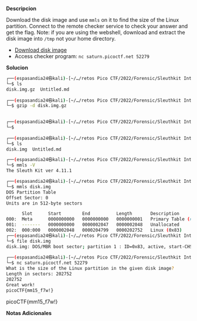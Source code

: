 **Descripcion**

Download the disk image and use `mmls` on it to find the size of the Linux partition. Connect to the remote checker service to check your answer and get the flag. Note: if you are using the webshell, download and extract the disk image into `/tmp` not your home directory.

-   [Download disk image](https://artifacts.picoctf.net/c/114/disk.img.gz)
-   Access checker program: `nc saturn.picoctf.net 52279`

**Solucion**
```bash
┌──(espasandia24㉿kali)-[~/…/retos Pico CTF/2022/Forensic/Sleuthkit Intr]
└─$ ls    
disk.img.gz  Untitled.md
                                                                                
┌──(espasandia24㉿kali)-[~/…/retos Pico CTF/2022/Forensic/Sleuthkit Intr]
└─$ gzip -d disk.img.gz   

                                                                                
┌──(espasandia24㉿kali)-[~/…/retos Pico CTF/2022/Forensic/Sleuthkit Intr]
└─$ 
                                                                                
┌──(espasandia24㉿kali)-[~/…/retos Pico CTF/2022/Forensic/Sleuthkit Intr]
└─$ ls    
disk.img  Untitled.md

┌──(espasandia24㉿kali)-[~/…/retos Pico CTF/2022/Forensic/Sleuthkit Intr]
└─$ mmls -V
The Sleuth Kit ver 4.11.1

┌──(espasandia24㉿kali)-[~/…/retos Pico CTF/2022/Forensic/Sleuthkit Intr]
└─$ mmls disk.img 
DOS Partition Table
Offset Sector: 0
Units are in 512-byte sectors

      Slot      Start        End          Length       Description
000:  Meta      0000000000   0000000000   0000000001   Primary Table (#0)
001:  -------   0000000000   0000002047   0000002048   Unallocated
002:  000:000   0000002048   0000204799   0000202752   Linux (0x83)
┌──(espasandia24㉿kali)-[~/…/retos Pico CTF/2022/Forensic/Sleuthkit Intr]
└─$ file disk.img                               
disk.img: DOS/MBR boot sector; partition 1 : ID=0x83, active, start-CHS (0x0,32,33), end-CHS (0xc,190,50), startsector 2048, 202752 sectors
                                                                                
┌──(espasandia24㉿kali)-[~/…/retos Pico CTF/2022/Forensic/Sleuthkit Intr]
└─$ nc saturn.picoctf.net 52279
What is the size of the Linux partition in the given disk image?
Length in sectors: 202752
202752
Great work!
picoCTF{mm15_f7w!}

```

picoCTF{mm15_f7w!}


**Notas Adicionales**